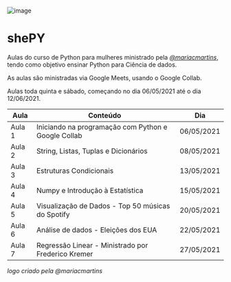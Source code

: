 ![image](https://user-images.githubusercontent.com/84234173/118374054-70f5b100-b590-11eb-830f-81701c6050f6.png)


# shePY
Aulas do curso de Python para mulheres ministrado pela [*@mariacmartins*](https://github.com/mariacmartins), tendo como objetivo ensinar Python para Ciência de dados.

As aulas são ministradas via Google Meets, usando o Google Collab. 

Aulas toda quinta e sábado, começando no dia 06/05/2021 até o dia 12/06/2021.

| Aula |    Conteúdo                                               |   Dia    |
| ------ | --------------------------------------------------------|----------|  
| Aula 1 | Iniciando na programação com Python e Google Collab     |06/05/2021|
| Aula 2 | String, Listas, Tuplas e Dicionários                    |08/05/2021|
| Aula 3 | Estruturas Condicionais                                 |13/05/2021|
| Aula 4 | Numpy e Introdução à Estatística                        |15/05/2021|                    
| Aula 5 | Visualização de Dados - Top 50 músicas do Spotify       |20/05/2021|
| Aula 6| Análise de dados - Eleições dos EUA                      |22/05/2021|
| Aula 7| Regressão Linear - Ministrado por Frederico Kremer       |27/05/2021|


*logo criado pela @mariacmartins*
